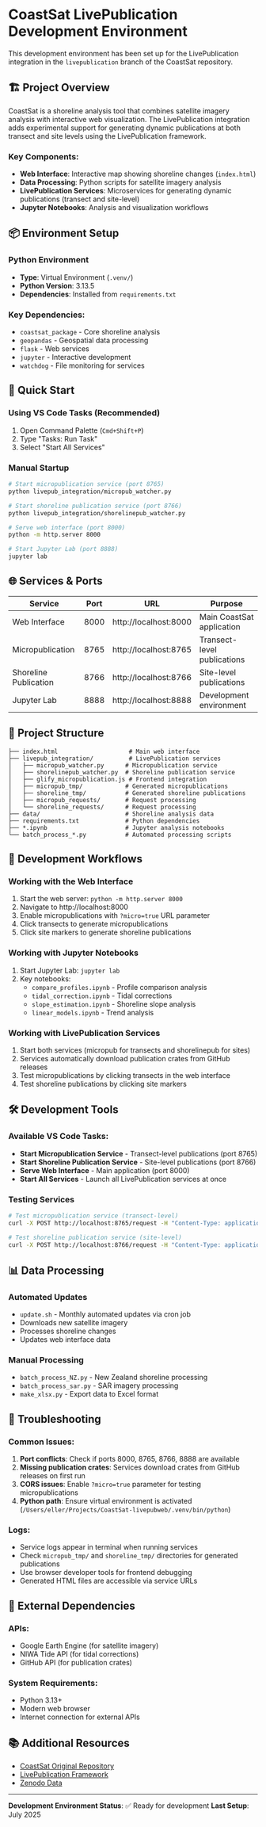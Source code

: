 # CoastSat LivePublication Development Environment

This development environment has been set up for the LivePublication integration in the `livepublication` branch of the CoastSat repository.

## 🏗️ Project Overview

CoastSat is a shoreline analysis tool that combines satellite imagery analysis with interactive web visualization. The LivePublication integration adds experimental support for generating dynamic publications at both transect and site levels using the LivePublication framework.

### Key Components:
- **Web Interface**: Interactive map showing shoreline changes (`index.html`)
- **Data Processing**: Python scripts for satellite imagery analysis
- **LivePublication Services**: Microservices for generating dynamic publications (transect and site-level)
- **Jupyter Notebooks**: Analysis and visualization workflows

## 📦 Environment Setup

### Python Environment
- **Type**: Virtual Environment (`.venv/`)
- **Python Version**: 3.13.5
- **Dependencies**: Installed from `requirements.txt`

### Key Dependencies:
- `coastsat_package` - Core shoreline analysis
- `geopandas` - Geospatial data processing
- `flask` - Web services
- `jupyter` - Interactive development
- `watchdog` - File monitoring for services

## 🚀 Quick Start

### Using VS Code Tasks (Recommended)
1. Open Command Palette (`Cmd+Shift+P`)
2. Type "Tasks: Run Task"
3. Select "Start All Services"

### Manual Startup
```bash
# Start micropublication service (port 8765)
python livepub_integration/micropub_watcher.py

# Start shoreline publication service (port 8766)  
python livepub_integration/shorelinepub_watcher.py

# Serve web interface (port 8000)
python -m http.server 8000

# Start Jupyter Lab (port 8888)
jupyter lab
```

## 🌐 Services & Ports

| Service | Port | URL | Purpose |
|---------|------|-----|---------|
| Web Interface | 8000 | http://localhost:8000 | Main CoastSat application |
| Micropublication | 8765 | http://localhost:8765 | Transect-level publications |
| Shoreline Publication | 8766 | http://localhost:8766 | Site-level publications |
| Jupyter Lab | 8888 | http://localhost:8888 | Development environment |

## 📁 Project Structure

```
├── index.html                    # Main web interface
├── livepub_integration/          # LivePublication services
│   ├── micropub_watcher.py      # Micropublication service
│   ├── shorelinepub_watcher.py  # Shoreline publication service
│   ├── glify_micropublication.js # Frontend integration
│   ├── micropub_tmp/            # Generated micropublications
│   ├── shoreline_tmp/           # Generated shoreline publications
│   ├── micropub_requests/       # Request processing
│   └── shoreline_requests/      # Request processing
├── data/                        # Shoreline analysis data
├── requirements.txt             # Python dependencies
├── *.ipynb                      # Jupyter analysis notebooks
└── batch_process_*.py           # Automated processing scripts
```

## 🔧 Development Workflows

### Working with the Web Interface
1. Start the web server: `python -m http.server 8000`
2. Navigate to http://localhost:8000
3. Enable micropublications with `?micro=true` URL parameter
4. Click transects to generate micropublications
5. Click site markers to generate shoreline publications

### Working with Jupyter Notebooks
1. Start Jupyter Lab: `jupyter lab`
2. Key notebooks:
   - `compare_profiles.ipynb` - Profile comparison analysis
   - `tidal_correction.ipynb` - Tidal corrections
   - `slope_estimation.ipynb` - Shoreline slope analysis
   - `linear_models.ipynb` - Trend analysis

### Working with LivePublication Services
1. Start both services (micropub for transects and shorelinepub for sites)
2. Services automatically download publication crates from GitHub releases
3. Test micropublications by clicking transects in the web interface
4. Test shoreline publications by clicking site markers

## 🛠️ Development Tools

### Available VS Code Tasks:
- **Start Micropublication Service** - Transect-level publications (port 8765)
- **Start Shoreline Publication Service** - Site-level publications (port 8766)
- **Serve Web Interface** - Main application (port 8000)
- **Start All Services** - Launch all LivePublication services at once

### Testing Services
```bash
# Test micropublication service (transect-level)
curl -X POST http://localhost:8765/request -H "Content-Type: application/json" -d '{"id": "nzd0001-0001"}'

# Test shoreline publication service (site-level)
curl -X POST http://localhost:8766/request -H "Content-Type: application/json" -d '{"id": "test-site-id"}'
```

## 📊 Data Processing

### Automated Updates
- `update.sh` - Monthly automated updates via cron job
- Downloads new satellite imagery
- Processes shoreline changes
- Updates web interface data

### Manual Processing
- `batch_process_NZ.py` - New Zealand shoreline processing
- `batch_process_sar.py` - SAR imagery processing
- `make_xlsx.py` - Export data to Excel format

## 🚨 Troubleshooting

### Common Issues:

1. **Port conflicts**: Check if ports 8000, 8765, 8766, 8888 are available
2. **Missing publication crates**: Services download crates from GitHub releases on first run
3. **CORS issues**: Enable `?micro=true` parameter for testing micropublications
4. **Python path**: Ensure virtual environment is activated (`/Users/eller/Projects/CoastSat-livepubweb/.venv/bin/python`)

### Logs:
- Service logs appear in terminal when running services
- Check `micropub_tmp/` and `shoreline_tmp/` directories for generated publications
- Use browser developer tools for frontend debugging
- Generated HTML files are accessible via service URLs

## 🔗 External Dependencies

### APIs:
- Google Earth Engine (for satellite imagery)
- NIWA Tide API (for tidal corrections)
- GitHub API (for publication crates)

### System Requirements:
- Python 3.13+
- Modern web browser
- Internet connection for external APIs

## 📚 Additional Resources

- [CoastSat Original Repository](https://github.com/kvos/CoastSat)
- [LivePublication Framework](https://github.com/UoA-eResearch/LivePublication)
- [Zenodo Data](https://zenodo.org/records/15614554)

---

**Development Environment Status**: ✅ Ready for development
**Last Setup**: July 2025
